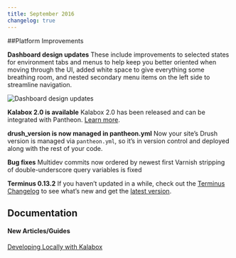 ```yaml
---
title: September 2016
changelog: true
---
```

##Platform Improvements

**Dashboard design updates**
These include improvements to selected states for environment tabs and menus to help keep you better oriented when moving through the UI, added white space to give everything some breathing room, and nested secondary menu items on the left side to streamline navigation.

![Dashboard design updates](/source/docs/assets/images/dashboard/interface-workflow-tool.png)

**Kalabox 2.0 is available**
Kalabox 2.0 has been released and can be integrated with Pantheon. [Learn more](https://pantheon.io/blog/announcing-kalabox-2-0-local-development).

**drush_version is now managed in pantheon.yml**
Now your site’s Drush version is managed via `pantheon.yml`, so it’s in version control and deployed along with the rest of your code.

**Bug fixes**
Multidev commits now ordered by newest first
Varnish stripping of double-underscore query variables is fixed

**Terminus 0.13.2**
If you haven’t updated in a while, check out the [Terminus Changelog](https://github.com/pantheon-systems/cli/blob/master/CHANGELOG.md) to see what’s new and get the [latest version](https://github.com/pantheon-systems/cli/releases).


## Documentation

#### New Articles/Guides
[Developing Locally with Kalabox](https://pantheon.io/docs/kalabox/)
